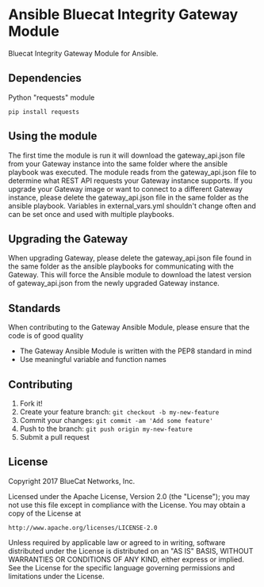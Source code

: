 # Ansible Bluecat Integrity Gateway Module

Bluecat Integrity Gateway Module for Ansible.

## Dependencies

Python "requests" module

```
pip install requests
```

## Using the module

The first time the module is run it will download the gateway_api.json file from your Gateway instance into the same folder where the ansible playbook was executed.
The module reads from the gateway_api.json file to determine what REST API requests your Gateway instance supports.
If you upgrade your Gateway image or want to connect to a different Gateway instance, please delete the gateway_api.json file in the same folder as the ansible playbook.
Variables in external_vars.yml shouldn't change often and can be set once and used with multiple playbooks.

## Upgrading the Gateway

When upgrading Gateway, please delete the gateway_api.json file found in the same folder as the ansible playbooks for communicating with the Gateway.
This will force the Ansible module to download the latest version of gateway_api.json from the newly upgraded Gateway instance.

## Standards
When contributing to the Gateway Ansible Module, please ensure that the code is of good quality
- The Gateway Ansible Module is written with the PEP8 standard in mind
- Use meaningful variable and function names

## Contributing

1. Fork it!
2. Create your feature branch: `git checkout -b my-new-feature`
3. Commit your changes: `git commit -am 'Add some feature'`
4. Push to the branch: `git push origin my-new-feature`
5. Submit a pull request

## License

Copyright 2017 BlueCat Networks, Inc.

Licensed under the Apache License, Version 2.0 (the "License");
you may not use this file except in compliance with the License.
You may obtain a copy of the License at

    http://www.apache.org/licenses/LICENSE-2.0

Unless required by applicable law or agreed to in writing, software
distributed under the License is distributed on an "AS IS" BASIS,
WITHOUT WARRANTIES OR CONDITIONS OF ANY KIND, either express or implied.
See the License for the specific language governing permissions and
limitations under the License.